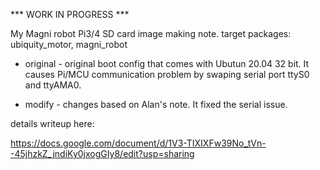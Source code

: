 *** WORK IN PROGRESS ***

My Magni robot Pi3/4 SD card image making note. target packages: ubiquity_motor, magni_robot

* original - original boot config that comes with Ubutun 20.04 32 bit. It causes Pi/MCU communication problem by swaping serial port ttyS0 and ttyAMA0. 

* modify - changes based on Alan's note. It fixed the serial issue.

details writeup here:

https://docs.google.com/document/d/1V3-TIXIXFw39No_tVn--45jhzkZ_jndiKy0jxogGIy8/edit?usp=sharing

